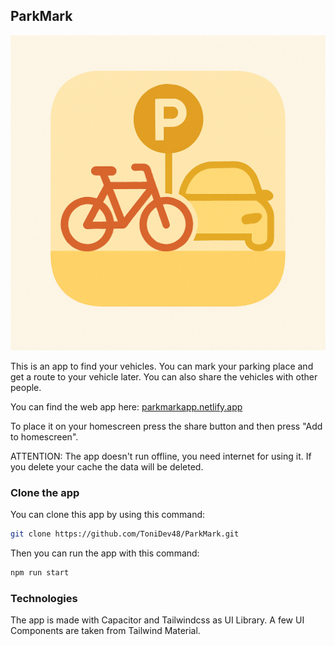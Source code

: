 ## ParkMark

![alt text](./src/assets/logo/parkmarklogo.png)


This is an app to find your vehicles. You can mark your parking place and get a route to your vehicle later. You can also share the vehicles with other people.

 You can find the web app here: [parkmarkapp.netlify.app](parkmarkapp.netlify.app)

 To place it on your homescreen press the share button and then press "Add to homescreen".

 ATTENTION: The app doesn't run offline, you need internet for using it. If you delete your cache the data will be deleted.
 






### Clone the app

You can clone this app by using this command: 
```bash
git clone https://github.com/ToniDev48/ParkMark.git
```


Then you can run the app with this command:

```bash
npm run start
```

### Technologies

The app is made with Capacitor and Tailwindcss as UI Library. A few UI Components are taken from Tailwind Material.
